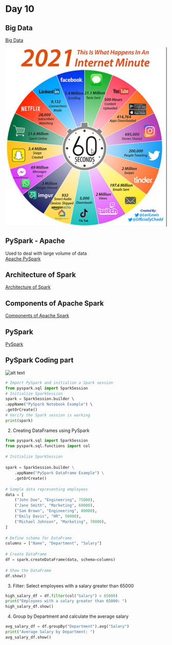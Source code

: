 # Day 10

## Big Data
[Big Data](https://cloud.google.com/learn/what-is-big-data)

![alt text](Images/10_1.png)

## PySpark - Apache
Used to deal with large volume of data<br>
[Apache PySpark](https://aws.amazon.com/what-is/apache-spark/)

## Architecture of Spark
[Architecture of Spark](https://medium.com/@amitjoshi7/spark-architecture-a-deep-dive-2480ef45f0be)

## Components of Apache Spark
[Components of Apache Spark](https://www.knowledgehut.com/tutorials/apache-spark-tutorial/apache-spark-components)

## PySpark
[PySpark](https://www.databricks.com/glossary/pyspark)

## PySpark Coding part
![alt text](Images/10_2.png)

```python
# Import PySpark and initialize a Spark session
from pyspark.sql import SparkSession
# Initialize SparkSession
spark = SparkSession.builder \     
.appName("PySpark Notebook Example") \     
.getOrCreate()
# Verify the Spark session is working 
print(spark)
```

2. Creating DataFrames using PySpark
```python
from pyspark.sql import SparkSession
from pyspark.sql.functions import col

# Initialize SparkSession

spark = SparkSession.builder \
    .appName("PySpark DataFrame Example") \
    .getOrCreate()

# Sample data representing employees
data = [
    ("John Doe", "Engineering", 75000),
    ("Jane Smith", "Marketing", 60000),
    ("Sam Brown", "Engineering", 80000),
    ("Emily Davis", "HR", 50000),
    ("Michael Johnson", "Marketing", 70000),
]
 
# Define schema for DataFrame
columns = ["Name", "Department", "Salary"]
 
# Create DataFrame
df = spark.createDataFrame(data, schema=columns)
 
# Show the DataFrame
df.show()
```

3. Filter: Select employees with a salary greater than 65000
```python
high_salary_df = df.filter(col("Salary") > 65000)
print("Employees with a salary greater than 65000: ")
high_salary_df.show()
```

4. Group by Department and calculate the average salary
```python
avg_salary_df = df.groupBy("Department").avg("Salary")
print("Average Salary by Department: ")
avg_salary_df.show()
```